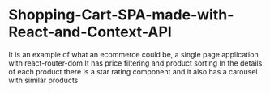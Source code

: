 # Shopping-Cart-SPA-made-with-React-and-Context-API
It is an example of what an ecommerce could be, a single page application with react-router-dom
It has price filtering and product sorting
In the details of each product there is a star rating component and it also has a carousel with similar products
